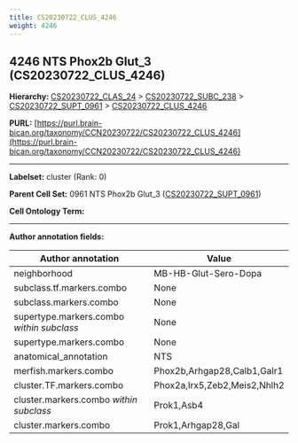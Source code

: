 ```yaml
---
title: CS20230722_CLUS_4246
weight: 4246
---
```

## 4246 NTS Phox2b Glut_3 (CS20230722_CLUS_4246)
<b>Hierarchy: </b>
[CS20230722_CLAS_24](../CS20230722_CLAS_24) >
[CS20230722_SUBC_238](../CS20230722_SUBC_238) >
[CS20230722_SUPT_0961](../CS20230722_SUPT_0961) >
[CS20230722_CLUS_4246](../CS20230722_CLUS_4246)

**PURL:** [https://purl.brain-bican.org/taxonomy/CCN20230722/CS20230722_CLUS_4246](https://purl.brain-bican.org/taxonomy/CCN20230722/CS20230722_CLUS_4246)

---


**Labelset:** cluster (Rank: 0)

**Parent Cell Set:** 0961 NTS Phox2b Glut_3 ([CS20230722_SUPT_0961](../CS20230722_SUPT_0961))



**Cell Ontology Term:** 

[MARKER GENES.]: #


---

[TRANSFERRED ANNOTATIONS.]: #


[AUTHOR ANNOTATION FIELDS.]: #


**Author annotation fields:**

| Author annotation | Value |
|-------------------|-------|
|neighborhood|MB-HB-Glut-Sero-Dopa|
|subclass.tf.markers.combo|None|
|subclass.markers.combo|None|
|supertype.markers.combo _within subclass_|None|
|supertype.markers.combo|None|
|anatomical_annotation|NTS|
|merfish.markers.combo|Phox2b,Arhgap28,Calb1,Galr1|
|cluster.TF.markers.combo|Phox2a,Irx5,Zeb2,Meis2,Nhlh2|
|cluster.markers.combo _within subclass_|Prok1,Asb4|
|cluster.markers.combo|Prok1,Arhgap28,Gal|
